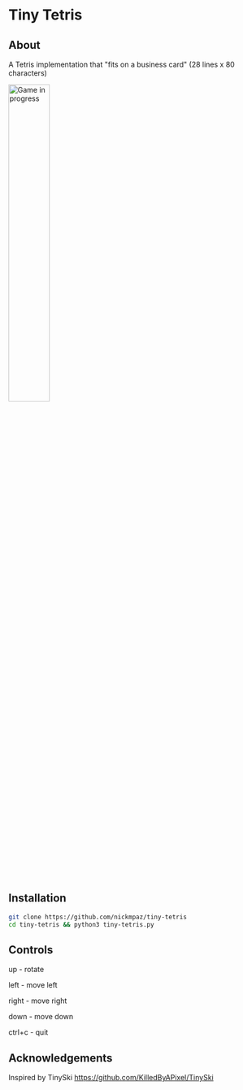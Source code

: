 # Tiny Tetris

## About

A Tetris implementation that "fits on a business card" (28 lines x 80 characters)

<img src="https://i.imgur.com/Tb5VCwb.gif" alt="Game in progress" width="40%">

## Installation

```bash
git clone https://github.com/nickmpaz/tiny-tetris
cd tiny-tetris && python3 tiny-tetris.py
```
## Controls

up - rotate

left - move left

right - move right

down - move down

ctrl+c - quit

## Acknowledgements

Inspired by TinySki https://github.com/KilledByAPixel/TinySki
